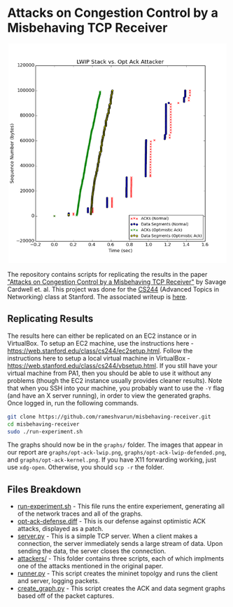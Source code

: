 # Attacks on Congestion Control by a Misbehaving TCP Receiver

<p align="center">
<img src="./graph.png" width="500px" height="500px" />
</p>

The repository contains scripts for replicating the results in the paper ["Attacks on Congestion Control by a Misbehaving TCP Receiver"](https://cseweb.ucsd.edu/~savage/papers/CCR99.pdf) by Savage Cardwell et. al. This project was done for the [CS244](https://web.stanford.edu/class/cs244/) (Advanced Topics in Networking) class at Stanford. The associated writeup is [here](https://reproducingnetworkresearch.wordpress.com/2016/05/30/cs244-16-tcp-congestion-control-with-a-misbehaving-receiver/).

## Replicating Results

The results here can either be replicated on an EC2 instance or in VirtualBox. To setup an EC2 machine, use the instructions here - https://web.stanford.edu/class/cs244/ec2setup.html. Follow the instructions here to setup a local virtual machine in VirtualBox - https://web.stanford.edu/class/cs244/vbsetup.html. If you still have your virtual machine from PA1, then you should be able to use it without any problems (though the EC2 instance usually provides cleaner results). Note that when you SSH into your machine, you probably want to use the `-Y` flag (and have an X server running), in order to view the generated graphs. Once logged in, run the following commands.

```bash
git clone https://github.com/rameshvarun/misbehaving-receiver.git
cd misbehaving-receiver
sudo ./run-experiment.sh
```

The graphs should now be in the `graphs/` folder. The images that appear in our report are `graphs/opt-ack-lwip.png`, `graphs/opt-ack-lwip-defended.png`, and `graphs/opt-ack-kernel.png`. If you have X11 forwarding working, just use `xdg-open`. Otherwise, you should `scp -r` the folder.

## Files Breakdown
- [run-experiment.sh](./run-experiment.sh) - This file runs the entire experiement, generating all of the network traces and all of the graphs.
- [opt-ack-defense.diff](./opt-ack-defense.diff) - This is our defense against optimistic ACK attacks, displayed as a patch.
- [server.py](./server.py) - This is a simple TCP server. When a client makes a connection, the server immediately sends a large stream of data. Upon sending the data, the server closes the connection.
- [attackers/](./attackers) - This folder contains three scripts, each of which implments one of the attacks mentioned in the original paper.
- [runner.py](./runner.py) - This script creates the mininet topolgy and runs the client and server, logging packets.
- [create_graph.py](./create_graph.py) - This script creates the ACK and data segment graphs based off of the packet captures.
